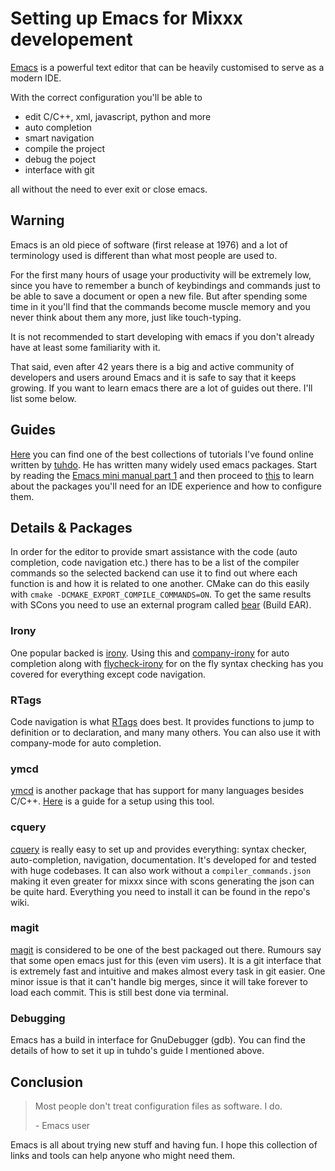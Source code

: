 # Setting up Emacs for Mixxx developement

[Emacs](https://www.gnu.org/software/emacs/) is a powerful text editor
that can be heavily customised to serve as a modern IDE.

With the correct configuration you'll be able to

  - edit C/C++, xml, javascript, python and more
  - auto completion
  - smart navigation
  - compile the project
  - debug the poject
  - interface with git

all without the need to ever exit or close emacs.

## Warning

Emacs is an old piece of software (first release at 1976) and a lot of
terminology used is different than what most people are used to.

For the first many hours of usage your productivity will be extremely
low, since you have to remember a bunch of keybindings and commands just
to be able to save a document or open a new file. But after spending
some time in it you'll find that the commands become muscle memory and
you never think about them any more, just like touch-typing.

It is not recommended to start developing with emacs if you don't
already have at least some familiarity with it.

That said, even after 42 years there is a big and active community of
developers and users around Emacs and it is safe to say that it keeps
growing. If you want to learn emacs there are a lot of guides out there.
I'll list some below.

## Guides

[Here](https://tuhdo.github.io/index.html) you can find one of the best
collections of tutorials I've found online written by
[tuhdo](https://github.com/tuhdo). He has written many widely used emacs
packages. Start by reading the [Emacs mini manual
part 1](https://tuhdo.github.io/emacs-tutor.html) and then proceed to
[this](https://tuhdo.github.io/c-ide.html) to learn about the packages
you'll need for an IDE experience and how to configure them.

## Details & Packages

In order for the editor to provide smart assistance with the code (auto
completion, code navigation etc.) there has to be a list of the compiler
commands so the selected backend can use it to find out where each
function is and how it is related to one another. CMake can do this
easily with `cmake -DCMAKE_EXPORT_COMPILE_COMMANDS=ON`. To get the same
results with SCons you need to use an external program called
[bear](https://github.com/rizsotto/Bear) (Build EAR).

### Irony

One popular backed is [irony](https://github.com/Sarcasm/irony-mode).
Using this and [company-irony](https://github.com/Sarcasm/company-irony)
for auto completion along with
[flycheck-irony](https://github.com/Sarcasm/flycheck-irony) for on the
fly syntax checking has you covered for everything except code
navigation.

### RTags

Code navigation is what [RTags](https://github.com/Andersbakken/rtags)
does best. It provides functions to jump to definition or to
declaration, and many many others. You can also use it with company-mode
for auto completion.

### ymcd

[ymcd](https://github.com/abingham/emacs-ycmd) is another package that
has support for many languages besides C/C++.
[Here](https://onze.io/emacs/c++/2017/03/16/emacs-cpp.html) is a guide
for a setup using this tool.

### cquery

[cquery](https://github.com/cquery-project/cquery) is really easy to set
up and provides everything: syntax checker, auto-completion, navigation,
documentation. It's developed for and tested with huge codebases. It can
also work without a `compiler_commands.json` making it even greater for
mixxx since with scons generating the json can be quite hard. Everything
you need to install it can be found in the repo's wiki.

### magit

[magit](https://magit.vc/) is considered to be one of the best packaged
out there. Rumours say that some open emacs just for this (even vim
users). It is a git interface that is extremely fast and intuitive and
makes almost every task in git easier. One minor issue is that it can't
handle big merges, since it will take forever to load each commit. This
is still best done via terminal.

### Debugging

Emacs has a build in interface for GnuDebugger (gdb). You can find the
details of how to set it up in tuhdo's guide I mentioned above.

## Conclusion

> Most people don't treat configuration files as software. I do.
> 
> \- Emacs user

Emacs is all about trying new stuff and having fun. I hope this
collection of links and tools can help anyone who might need them.
